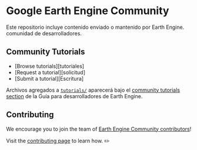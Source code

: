 <!--
Copyright 2019 The Google Earth Engine Community Authors

Licensed under the Apache License, Version 2.0 (the "License");
you may not use this file except in compliance with the License.
You may obtain a copy of the License at

    http://www.apache.org/licenses/LICENSE-2.0

Unless required by applicable law or agreed to in writing, software
distributed under the License is distributed on an "AS IS" BASIS,
WITHOUT WARRANTIES OR CONDITIONS OF ANY KIND, either express or implied.
See the License for the specific language governing permissions and
limitations under the License.
-->

# Google Earth Engine Community <!--[![Build Status](https://travis-ci.org/google/earthengine-community.svg?branch=master)](https://travis-ci.org/google/earthengine-community)-->

Este repositorio incluye contenido enviado o mantenido por Earth Engine.
comunidad de desarrolladores.

## Community Tutorials

* [Browse tutorials][tutoriales]
* [Request a tutorial][solicitud]
* [Submit a tutorial][Escritura]

Archivos agregados a [`tutorials/`][folder] aparecerá bajo el
[community tutorials section][tutorials] de la Guía para desarrolladores de Earth Engine.

## Contributing

We encourage you to join the team of [Earth Engine Community contributors][contributors]!

Visit the [contributing page][contribute] to learn how. ✏️

[folder]: https://github.com/google/earthengine-community/tree/master/tutorials
[tutorials]: https://developers.google.com/earth-engine/tutorials/community/explore
[contribute]: https://github.com/google/earthengine-community/blob/master/CONTRIBUTING.md
[request]: https://github.com/google/earthengine-community/issues/new?title=Tutorial%20Request:%20<title>&body=Description%0A%0ATechnical%20Level%0Abeginner%20%7C%20intermediate%20%7C%20advanced%0A%0ALength%0Ashort%20(<%20250%20words)%20%7C%20medium%20(250-500%20words)%20%7C%20long%20(1000%20words+)%0A
[write]: https://developers.google.com/earth-engine/tutorials/community/write
[cca]: https://creativecommons.org/licenses/by/4.0/
[apache]: http://www.apache.org/licenses/LICENSE-2.0
[authors]: https://github.com/google/earthengine-community/blob/master/AUTHORS
[contributors]: https://github.com/google/earthengine-community/graphs/contributors
